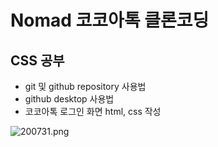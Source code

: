 Nomad 코코아톡 클론코딩
==============
## CSS 공부

* git 및 github repository 사용법
* github desktop 사용법
* 코코아톡 로그인 화면 html, css 작성

![200731.png](/200731.png)
